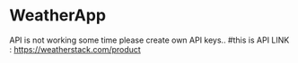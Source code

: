 # WeatherApp
API is not working some time please create own API keys..
#this is API LINK : https://weatherstack.com/product
